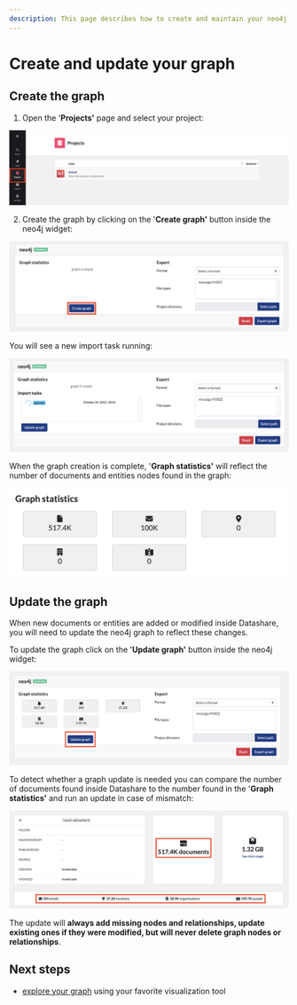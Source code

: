 ```yaml
---
description: This page describes how to create and maintain your neo4j graph up to date with your computer's Datashare projects  
---
```


# Create and update your graph 

## Create the graph

1. Open the '**Projects'** page and select your project:

![projects](../../.gitbook/assets/neo4j/projects.png)

2. Create the graph by clicking on the '**Create graph'** button inside the neo4j widget: 

![create-graph](../../.gitbook/assets/neo4j/neo4j-widget-create-graph.png)

You will see a new import task running:

![import-task](../../.gitbook/assets/neo4j/neo4j-widget-running-import.png)

When the graph creation is complete, '**Graph statistics'** will reflect the number of documents and entities nodes found in the graph:

![stats](../../.gitbook/assets/neo4j/neo4j-widget-statistics.png)

## Update the graph

When new documents or entities are added or modified inside Datashare, you will need to update the neo4j graph to reflect these changes.

To update the graph click on the '**Update graph'** button inside the neo4j widget:

![update-graph](../../.gitbook/assets/neo4j/neo4j-widget-update-graph.png)


To detect whether a graph update is needed you can compare the number of documents found inside Datashare to the number found in the '**Graph statistics'** and run an update in case of mismatch:

![datashare-stats](../../.gitbook/assets/neo4j/project-insights.png)

The update will **always add missing nodes and relationships, update existing ones if they were modified, but will never delete graph nodes or relationships**.

## Next steps 
- [explore your graph](../../usage/explore-the-neo4j-graph.md#exploring-your-graph) using your favorite visualization tool
